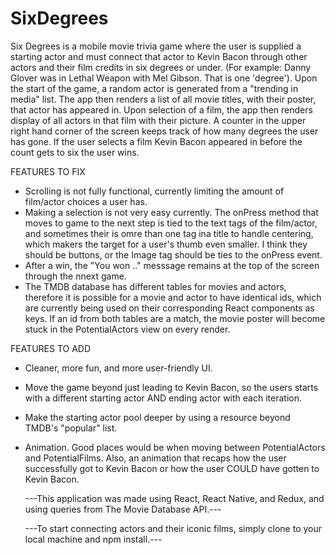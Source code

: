 # SixDegrees

Six Degrees is a mobile movie trivia game where the user is supplied a starting actor and must connect that actor to 
Kevin Bacon through other actors and their film credits in six degrees or under. (For example: Danny Glover was in Lethal 
Weapon with Mel Gibson. That is one 'degree'). Upon the start of the game, a random actor is generated from a "trending in media"
list. The app then renders a list of all movie titles, with their poster, that actor has appeared in. Upon selection of a film,
the app then renders display of all actors in that film with their picture. A counter in the upper right hand corner of the
screen keeps track of how many degrees the user has gone. If the user selects a film Kevin Bacon appeared in before the count
gets to six the user wins.

FEATURES TO FIX
* Scrolling is not fully functional, currently limiting the amount of film/actor choices a user has.
* Making a selection is not very easy currently. The onPress method that moves to game to the next step is tied to the text
  tags of the film/actor, and sometimes their is omre than one tag ina title to handle centering, which makers the target for
  a user's thumb even smaller. I think they should be buttons, or the Image tag should be ties to the onPress event.
* After a win, the "You won .." messsage remains at the top of the screen through the nnext game.
* The TMDB database has different tables for movies and actors, therefore it is possible for a movie and actor to have identical
  ids, which are currently being used on their corresponding React components as keys. If an id from both tables are a match,
  the movie poster will become stuck in the PotentialActors view on every render.

FEATURES TO ADD
* Cleaner, more fun, and more user-friendly UI.
* Move the game beyond just leading to Kevin Bacon, so the users starts with a different starting actor AND ending actor with each
  iteration.
* Make the starting actor pool deeper by using a resource beyond TMDB's "popular" list.
* Animation. Good places would be when moving between PotentialActors and PotentialFilms. Also, an animation that recaps how the 
  user successfully got to Kevin Bacon or how the user COULD have gotten to Kevin Bacon.
  
  ---This application was made using React, React Native, and Redux, and using queries from The Movie Database API.---
  
  ---To start connecting actors and their iconic films, simply clone to your local machine and npm install.---
